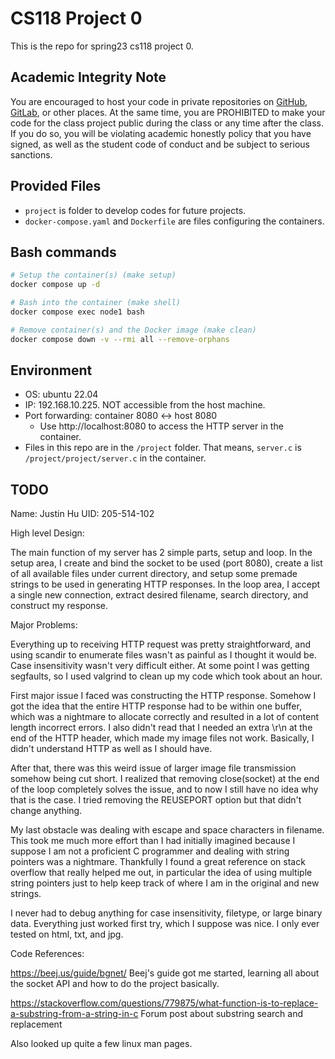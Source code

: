 # CS118 Project 0

This is the repo for spring23 cs118 project 0.

## Academic Integrity Note

You are encouraged to host your code in private repositories on [GitHub](https://github.com/), [GitLab](https://gitlab.com), or other places.  At the same time, you are PROHIBITED to make your code for the class project public during the class or any time after the class.  If you do so, you will be violating academic honestly policy that you have signed, as well as the student code of conduct and be subject to serious sanctions.

## Provided Files

- `project` is folder to develop codes for future projects.
- `docker-compose.yaml` and `Dockerfile` are files configuring the containers.

## Bash commands

```bash
# Setup the container(s) (make setup)
docker compose up -d

# Bash into the container (make shell)
docker compose exec node1 bash

# Remove container(s) and the Docker image (make clean)
docker compose down -v --rmi all --remove-orphans
```

## Environment

- OS: ubuntu 22.04
- IP: 192.168.10.225. NOT accessible from the host machine.
- Port forwarding: container 8080 <-> host 8080
  - Use http://localhost:8080 to access the HTTP server in the container.
- Files in this repo are in the `/project` folder. That means, `server.c` is `/project/project/server.c` in the container.

## TODO

Name: Justin Hu
UID: 205-514-102

High level Design:

The main function of my server has 2 simple parts, setup and loop. In the setup area, I create and bind
the socket to be used (port 8080), create a list of all available files under current directory, and 
setup some premade strings to be used in generating HTTP responses. In the loop area, I accept a single
new connection, extract desired filename, search directory, and construct my response. 

Major Problems:

Everything up to receiving HTTP request was pretty straightforward, and using scandir to enumerate files
wasn't as painful as I thought it would be. Case insensitivity wasn't very difficult either. At some point
I was getting segfaults, so I used valgrind to clean up my code which took about an hour. 

First major issue I faced was constructing the HTTP response. Somehow I got the idea that the entire HTTP
response had to be within one buffer, which was a nightmare to allocate correctly and resulted in a lot of
content length incorrect errors. I also didn't read that I needed an extra \r\n at the end of the HTTP header,
which made my image files not work. Basically, I didn't understand HTTP as well as I should have.

After that, there was this weird issue of larger image file transmission somehow being cut short. I realized
that removing close(socket) at the end of the loop completely solves the issue, and to now I still have
no idea why that is the case. I tried removing the REUSEPORT option but that didn't change anything.

My last obstacle was dealing with escape and space characters in filename. This took me 
much more effort than I had initially imagined because I suppose I am not a proficient C programmer
and dealing with string pointers was a nightmare. Thankfully I found a great reference on stack overflow
that really helped me out, in particular the idea of using multiple string pointers just to help 
keep track of where I am in the original and new strings.

I never had to debug anything for case insensitivity, filetype, or large binary data. Everything
just worked first try, which I suppose was nice. I only ever tested on html, txt, and jpg.

Code References:

https://beej.us/guide/bgnet/ 
Beej's guide got me started, learning all about the socket API and how to do the project basically.

https://stackoverflow.com/questions/779875/what-function-is-to-replace-a-substring-from-a-string-in-c
Forum post about substring search and replacement

Also looked up quite a few linux man pages.